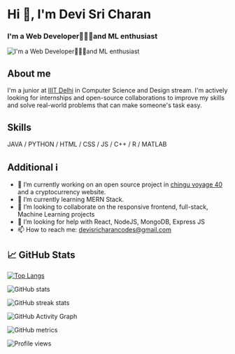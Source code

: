 # Hi 👋, I'm Devi Sri Charan
### I'm a Web Developer👨🏼‍💻and ML enthusiast
![I'm a Web Developer👨🏼‍💻and ML enthusiast](https://user-images.githubusercontent.com/88871184/182323596-22e843cb-d4ea-4db4-9018-36f6a0c1e79c.png)

## About me
I'm a junior at [IIIT Delhi](http://iiitd.ac.in) in Computer Science and Design stream. I'm actively looking for internships and open-source collaborations to improve my skills and solve real-world problems that can make someone's task easy.

## Skills 
JAVA / PYTHON / HTML / CSS / JS / C++ / R / MATLAB

## Additional ℹ 
- 🔭 I’m currently working on an open source project in [chingu voyage 40](https://github.com/chingu-voyages/v40-bears-team-36) and a cryptocurrency website. 
- 🌱 I’m currently learning MERN Stack. 
- 👯 I’m looking to collaborate on the responsive frontend, full-stack, Machine Learning projects 
- 🤔 I’m looking for help with React, NodeJS, MongoDB, Express JS 
- 📫 How to reach me: devisricharancodes@gmail.com 

## 📈 GitHub Stats

[![Top Langs](https://github-readme-stats.vercel.app/api/top-langs/?username=devisri-charan)](https://github.com/anuraghazra/github-readme-stats)

![GitHub stats](https://github-readme-stats.vercel.app/api?username=devisri-charan&show_icons=true&count_private=true)  

![GitHub streak stats](https://github-readme-streak-stats.herokuapp.com/?user=devisri-charan)

![GitHub Activity Graph](https://activity-graph.herokuapp.com/graph?username=devisri-charan)  

![GitHub metrics](https://metrics.lecoq.io/devisri-charan)  

![Profile views](https://komarev.com/ghpvc/?username=devisri-charan)
